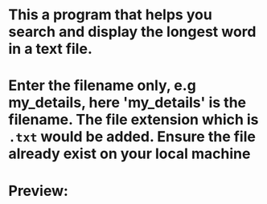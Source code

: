 # This a program that helps you search and display the longest word in a text file.

# Enter the filename only, e.g my_details, here 'my_details' is the filename. The file extension which is `.txt` would be added. Ensure the file already exist on your local machine

# Preview:

